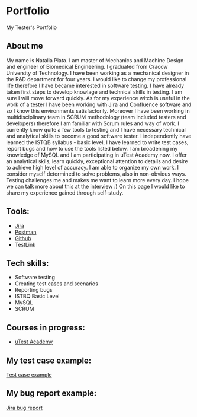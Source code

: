 # Portfolio
My Tester's Portfolio


## About me
My name is Natalia Plata. I am master of Mechanics and Machine Design and engineer of Biomedical Engineering. I graduated from Cracow University of Technology. I have been working as a mechanical designer in the R&D department for four years.
I would like to change my professional life therefore I have became interested in software testing. I have already taken first steps to develop knowlage and technical skills in testing. I am sure I will move forward quickly.
As for my experience witch is useful in the work of a tester I have been working with Jira and Confluence software and so I know this environments satisfactorily. Moreover I have been working in multidisciplinary team in SCRUM methodology (team included testers and developers) therefore I am familiar with Scrum rules and way of work.
I currently know quite a few tools to testing and I have necessary technical and analytical skills to become a good software tester.
I independently have learned the ISTQB syllabus - basic level, I have learned to write test cases, report bugs and how to use the tools listed below. I am broadening my knowledge of MySQL and I am participating in uTest Academy now.
I offer an analytical skils, learn quickly, exceptional attention to details and desire to achieve high level of accuracy. I am able to organize my own work. I consider myself determined to solve problems, also in non-obvious ways. Testing challenges me and makes me want to learn more every day. I hope we can talk more about this at the interview :)
On this page I would like to share my experience gained through self-study.


## Tools:
  - [Jira](https://www.atlassian.com/software/jira0)
  - [Postman](https://www.postman.com/)
  - [Github](https://github.com/)
  - TestLink 
  
## Tech skills:
  - Software testing
  - Creating test cases and scenarios
  - Reporting bugs
  - ISTBQ Basic Level
  - MySQL
  - SCRUM
  
## Courses in progress:
  - [uTest Academy](https://www.utest.com/)

## My test case example:
[Test case example](https://github.com/NataliaPlata/Portfolio/blob/main/Images/Test%20Case.png)

## My bug report example:
[Jira bug report](https://github.com/NataliaPlata/Portfolio/blob/main/Images/Jira%20Bug%20Raport.png)

